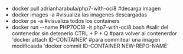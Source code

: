 - docker pull adrianharabula/php7-with-oci8  #decarga imagen
- docker images -a #visualiza las imagenes descargadas
- docker ps -a #visualiza todos los containers
- docker run --name PHP7OCI8 -it php7-with-oci8 bash
#salir del contenedor sin detenerlo CTRL + P + Q
#para volver al contenerdor 'docker attach ID-CONTAINER'
#para commitear una imagen modificaada 'docker commit ID-CONTAINER NEW-REPO-NAME'